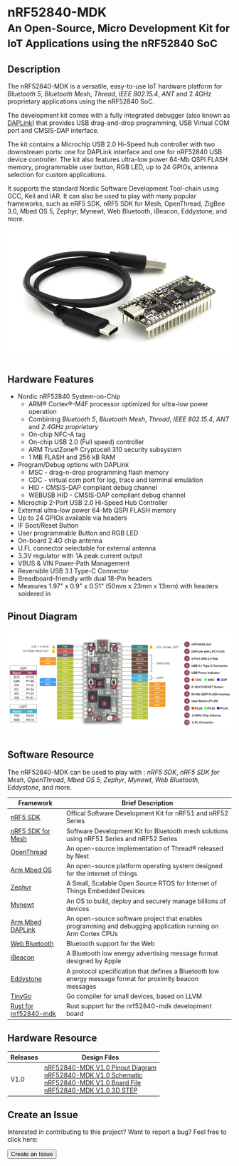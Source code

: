 # nRF52840-MDK <br><small>An Open-Source, Micro Development Kit for IoT Applications using the nRF52840 SoC</small>

## Description

The nRF52840-MDK is a versatile, easy-to-use IoT hardware platform for *Bluetooth 5*, *Bluetooth Mesh*, *Thread*, *IEEE 802.15.4*, *ANT* and 2.4GHz proprietary applications using the nRF52840 SoC.

The development kit comes with a fully integrated debugger (also known as [DAPLink](https://os.mbed.com/docs/latest/tools/daplink.html)) that provides USB drag-and-drop programming, USB Virtual COM port and CMSIS-DAP interface.

The kit contains a Microchip USB 2.0 Hi-Speed hub controller with two downstream ports: one for DAPLink interface and one for nRF52840 USB device controller. The kit also features ultra-low power 64-Mb QSPI FLASH memory, programmable user button, RGB LED, up to 24 GPIOs, antenna selection for custom applications.

It supports the standard Nordic Software Development Tool-chain using GCC, Keil and IAR. It can also be used to play with many popular frameworks, such as nRF5 SDK, nRF5 SDK for Mesh, OpenThread, ZigBee 3.0, Mbed OS 5, Zephyr, Mynewt, Web Bluetooth, iBeacon, Eddystone, and more.

![](images/nrf52940-mdk-plus-cable.jpg)

## Hardware Features

* Nordic nRF52840 System-on-Chip
	- ARM® Cortex®-M4F processor optimized for ultra-low power operation
	- Combining *Bluetooth 5*, *Bluetooth Mesh*, *Thread*, *IEEE 802.15.4*, *ANT* and *2.4GHz proprietary*
	- On-chip NFC-A tag
	- On-chip USB 2.0 (Full speed) controller
	- ARM TrustZone® Cryptocell 310 security subsystem
	- 1 MB FLASH and 256 kB RAM
* Program/Debug options with DAPLink
	- MSC - drag-n-drop programming flash memory
	- CDC - virtual com port for log, trace and terminal emulation
	- HID - CMSIS-DAP compliant debug channel
	- WEBUSB HID - CMSIS-DAP compliant debug channel
* Microchip 2-Port USB 2.0 Hi-Speed Hub Controller
* External ultra-low power 64-Mb QSPI FLASH memory
* Up to 24 GPIOs available via headers
* IF Boot/Reset Button
* User programmable Button and RGB LED
* On-board 2.4G chip antenna 
* U.FL connector selectable for external antenna
* 3.3V regulator with 1A peak current output
* VBUS & VIN Power-Path Management
* Reversible USB 3.1 Type-C Connector
* Breadboard-friendly with dual 18-Pin headers
* Measures 1.97" x 0.9" x 0.51" (50mm x 23mm x 13mm) with headers soldered in

## Pinout Diagram

[![](images/nrf52840-mdk-pinout.jpg)](images/nrf52840-mdk-pinout.jpg)

## Software Resource

The nRF52840-MDK can be used to play with : *nRF5 SDK*, *nRF5 SDK for Mesh*, *OpenThread*, *Mbed OS 5*, *Zephyr*, *Mynewt*, *Web Bluetooth*, *Eddystone*, and more.

| Framework  | Brief Description |
| ---------- | ----- |
| [nRF5 SDK](nrf5-sdk/) | Offical Software Development Kit for nRF51 and nRF52 Series |
| [nRF5 SDK for Mesh](mesh/) | Software Development Kit for Bluetooth mesh solutions using nRF51 Series and nRF52 Series |
| [OpenThread](openthread/) | An open-source implementation of Thread® released by Nest |
| [Arm Mbed OS](mbedos/) | An open-source platform operating system designed for the internet of things |
| [Zephyr](zephyr/) | A Small, Scalable Open Source RTOS for Internet of Things Embedded Devices |
| [Mynewt](mynewt/) | An OS to build, deploy and securely manage billions of devices |
| [Arm Mbed DAPLink](daplink/) | An open-source software project that enables programming and debugging application running on Arm Cortex CPUs |
| [Web Bluetooth](https://webbluetoothcg.github.io/web-bluetooth/) | Bluetooth support for the Web |
| [iBeacon](https://developer.apple.com/ibeacon/) | A Bluetooth low energy advertising message format designed by Apple |
| [Eddystone](https://github.com/google/eddystone) | A protocol specification that defines a Bluetooth low energy message format for proximity beacon messages |
| [TinyGo](https://github.com/aykevl/tinygo/issues/30) | Go compiler for small devices, based on LLVM |
| [Rust for nrf52840-mdk](https://github.com/nrf-rs/nrf52840-mdk-rs) | Rust support for the nrf52840-mdk development board |


## Hardware Resource

| Releases | Design Files                   |
| -------- | ------------------------------ |
| V1.0     | [nRF52840-MDK V1.0 Pinout Diagram](hardware/nrf52840-mdk-pinout-diagram-v1_0.pdf)<br/>[nRF52840-MDK V1.0 Schematic](hardware/nrf52840-mdk-schematic_v1_0.pdf)<br/>[nRF52840-MDK V1.0 Board File](hardware/nrf52840-mdk-board-file_v1_0.pdf)<br/>[nRF52840-MDK V1.0 3D STEP](hardware/nrf52840-mdk-3d-step-v1_0.step)|

## Create an Issue

Interested in contributing to this project? Want to report a bug? Feel free to click here:

<a href="https://github.com/makerdiary/nrf52840-mdk/issues/new"><button data-md-color-primary="marsala"><i class="fa fa-github"></i> Create an Issue</button></a>


